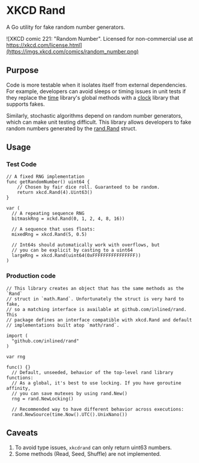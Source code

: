 # XKCD Rand

A Go utility for fake random number generators.

![XKCD comic 221: "Random Number". Licensed for non-commercial use at https://xkcd.com/license.html](https://imgs.xkcd.com/comics/random_number.png)

## Purpose
Code is more testable when it isolates itself from external dependencies. For
example, developers can avoid sleeps or timing issues in unit tests if they 
replace the [time](https://golang.org/pkg/time/) library's global methods 
with a [clock](https://godoc.org/github.com/facebookgo/clock) library that
supports fakes.

Similarly, stochastic algorithms depend on random number generators, which
can make unit testing difficult. This library allows developers to fake
random numbers generated by the [rand.Rand](https://godoc.org/math/rand#Rand)
struct.

## Usage

### Test Code
```golang
// A fixed RNG implementation
func getRandomNumber() uint64 {
    // Chosen by fair dice roll. Guaranteed to be random.
    return xkcd.Rand(4).Uint63()
}

var (
  // A repeating sequence RNG
  bitmaskRng = xckd.Rand(0, 1, 2, 4, 8, 16))

  // A sequence that uses floats:
  mixedRng = xkcd.Rand(5, 0.5)

  // Int64s should automatically work with overflows, but
  // you can be explicit by casting to a uint64
  largeRng = xkcd.Rand(uint64(0xFFFFFFFFFFFFFFFF))
)
```

### Production code

```golang
// This library creates an object that has the same methods as the `Rand`
// struct in `math.Rand`. Unfortunately the struct is very hard to fake,
// so a matching interface is available at github.com/inlined/rand. This
// package defines an interface compatible with xkcd.Rand and default
// implementations built atop `math/rand`.

import (
  "github.com/inlined/rand"
)

var rng

func() {}
  // Default, unseeded, behavior of the top-level rand library functions:
  // As a global, it's best to use locking. If you have goroutine affinity,
  // you can save mutexes by using rand.New()
  rng = rand.NewLocking()

  // Recommended way to have different behavior across executions:
  rand.NewSource(time.Now().UTC().UnixNano())
```

## Caveats

1. To avoid type issues, `xkcdrand` can only return uint63 numbers.
2. Some methods (Read, Seed, Shuffle) are not implemented.